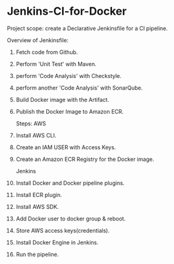 # Jenkins-CI-for-Docker

Project scope: create a Declarative Jenkinsfile  for a CI pipeline.

Overview of Jenkinsfile:
1. Fetch code from Github.
2. Perform 'Unit Test' with Maven.
4. perform 'Code Analysis' with Checkstyle.
5. perform another 'Code Analysis' with SonarQube.
6. Build Docker image with the Artifact.
7. Publish the Docker Image to Amazon ECR.

   Steps:
   AWS
1. Install AWS CLI.
2. Create an IAM USER with Access Keys.
3. Create an Amazon ECR Registry for the Docker image.

   Jenkins
4. Install Docker and Docker pipeline plugins.
5. Install ECR plugin.
6. Install AWS SDK.
7. Add Docker user to docker group & reboot.
8. Store  AWS access keys(credentials).
9. Install Docker Engine in Jenkins.

10. Run the pipeline.
